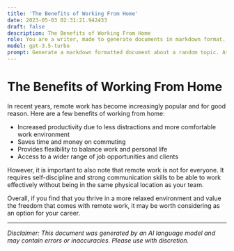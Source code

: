 ```yaml
---
title: 'The Benefits of Working From Home'
date: 2023-05-03 02:31:21.942433
draft: false
description: The Benefits of Working From Home
role: You are a writer, made to generate documents in markdown format. It is very important that all of the documents you generate are in valid markdown format.
model: gpt-3.5-turbo
prompt: Generate a markdown formatted document about a random topic. At the bottom, include a disclaimer explaining that the document was generated by you. The first line of the document should be the title. Make sure that the entire document is in proper markdown format, using a mix of various tags to make the document visually appealing.
---
```


# The Benefits of Working From Home

In recent years, remote work has become increasingly popular and for good reason. Here are a few benefits of working from home:

- Increased productivity due to less distractions and more comfortable work environment
- Saves time and money on commuting
- Provides flexibility to balance work and personal life
- Access to a wider range of job opportunities and clients

However, it is important to also note that remote work is not for everyone. It requires self-discipline and strong communication skills to be able to work effectively without being in the same physical location as your team.

Overall, if you find that you thrive in a more relaxed environment and value the freedom that comes with remote work, it may be worth considering as an option for your career.

---

*Disclaimer: This document was generated by an AI language model and may contain errors or inaccuracies. Please use with discretion.*